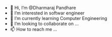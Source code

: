 - 👋 Hi, I’m @Dharmaraj Pandhare    
- 👀 I’m interested in softwar engineer
- 🌱 I’m currently learning Computer Engineering 
- 💞️ I’m looking to collaborate on ...
- 📫 How to reach me ...

<!---
vkypandhare/vkypandhare is a ✨ special ✨ repository because its `README.md` (this file) appears on your GitHub profile.
You can click the Preview link to take a look at your changes.
--->
